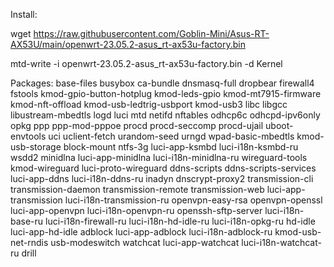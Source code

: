 Install:

wget https://raw.githubusercontent.com/Goblin-Mini/Asus-RT-AX53U/main/openwrt-23.05.2-asus_rt-ax53u-factory.bin

mtd-write -i openwrt-23.05.2-asus_rt-ax53u-factory.bin -d Kernel

Packages:
base-files busybox ca-bundle dnsmasq-full dropbear firewall4 fstools kmod-gpio-button-hotplug kmod-leds-gpio kmod-mt7915-firmware kmod-nft-offload kmod-usb-ledtrig-usbport kmod-usb3 libc libgcc libustream-mbedtls logd luci mtd netifd nftables odhcp6c odhcpd-ipv6only opkg ppp ppp-mod-pppoe procd procd-seccomp procd-ujail uboot-envtools uci uclient-fetch urandom-seed urngd wpad-basic-mbedtls kmod-usb-storage block-mount ntfs-3g luci-app-ksmbd luci-i18n-ksmbd-ru wsdd2 minidlna luci-app-minidlna luci-i18n-minidlna-ru wireguard-tools kmod-wireguard luci-proto-wireguard ddns-scripts ddns-scripts-services luci-app-ddns luci-i18n-ddns-ru inadyn dnscrypt-proxy2 transmission-cli transmission-daemon transmission-remote transmission-web luci-app-transmission luci-i18n-transmission-ru openvpn-easy-rsa openvpn-openssl luci-app-openvpn luci-i18n-openvpn-ru openssh-sftp-server luci-i18n-base-ru  luci-i18n-firewall-ru luci-i18n-hd-idle-ru luci-i18n-opkg-ru hd-idle luci-app-hd-idle adblock luci-app-adblock luci-i18n-adblock-ru kmod-usb-net-rndis usb-modeswitch watchcat luci-app-watchcat luci-i18n-watchcat-ru drill
